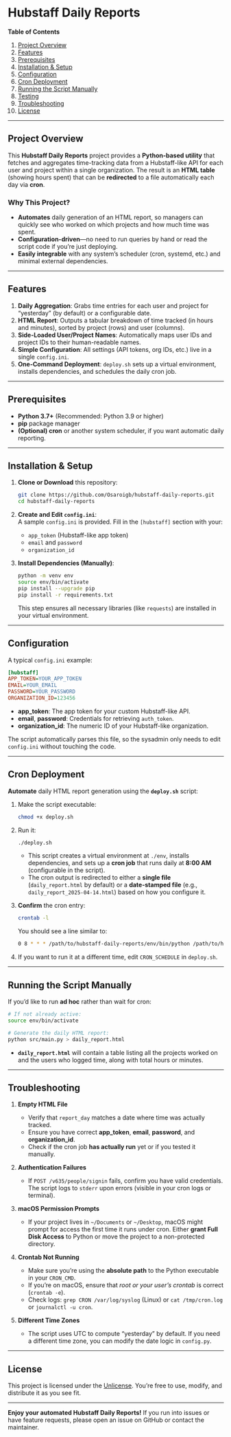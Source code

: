 # Hubstaff Daily Reports

**Table of Contents**  
1. [Project Overview](#project-overview)  
2. [Features](#features)  
3. [Prerequisites](#prerequisites)  
4. [Installation & Setup](#installation--setup)  
5. [Configuration](#configuration)  
6. [Cron Deployment](#cron-deployment)  
7. [Running the Script Manually](#running-the-script-manually)  
8. [Testing](#testing)  
9. [Troubleshooting](#troubleshooting)  
10. [License](#license)  

---

## Project Overview

This **Hubstaff Daily Reports** project provides a **Python-based utility** that fetches and aggregates time-tracking data from a Hubstaff-like API for each user and project within a single organization. The result is an **HTML table** (showing hours spent) that can be **redirected** to a file automatically each day via **cron**.

### Why This Project?

- **Automates** daily generation of an HTML report, so managers can quickly see who worked on which projects and how much time was spent.
- **Configuration-driven**—no need to run queries by hand or read the script code if you’re just deploying.
- **Easily integrable** with any system’s scheduler (cron, systemd, etc.) and minimal external dependencies.

---

## Features

1. **Daily Aggregation**: Grabs time entries for each user and project for “yesterday” (by default) or a configurable date.  
2. **HTML Report**: Outputs a tabular breakdown of time tracked (in hours and minutes), sorted by project (rows) and user (columns).  
3. **Side-Loaded User/Project Names**: Automatically maps user IDs and project IDs to their human-readable names.  
4. **Simple Configuration**: All settings (API tokens, org IDs, etc.) live in a single `config.ini`.  
5. **One-Command Deployment**: `deploy.sh` sets up a virtual environment, installs dependencies, and schedules the daily cron job.

---

## Prerequisites

- **Python 3.7+** (Recommended: Python 3.9 or higher)  
- **pip** package manager  
- **(Optional) cron** or another system scheduler, if you want automatic daily reporting.

---

## Installation & Setup

1. **Clone or Download** this repository:
   ```bash
   git clone https://github.com/Osaroigb/hubstaff-daily-reports.git
   cd hubstaff-daily-reports
   ```

2. **Create and Edit `config.ini`**:  
   A sample `config.ini` is provided. Fill in the `[hubstaff]` section with your:
   - `app_token` (Hubstaff-like app token)
   - `email` and `password`
   - `organization_id`  

3. **Install Dependencies (Manually)**:
   ```bash
   python -m venv env
   source env/bin/activate
   pip install --upgrade pip
   pip install -r requirements.txt
   ```
   This step ensures all necessary libraries (like `requests`) are installed in your virtual environment.

---

## Configuration

A typical `config.ini` example:

```ini
[hubstaff]
APP_TOKEN=YOUR_APP_TOKEN
EMAIL=YOUR_EMAIL
PASSWORD=YOUR_PASSWORD
ORGANIZATION_ID=123456
```

- **app_token**: The app token for your custom Hubstaff-like API.  
- **email**, **password**: Credentials for retrieving `auth_token`.  
- **organization_id**: The numeric ID of your Hubstaff-like organization.  

The script automatically parses this file, so the sysadmin only needs to edit `config.ini` without touching the code.

---

## Cron Deployment

**Automate** daily HTML report generation using the **`deploy.sh`** script:

1. Make the script executable:
   ```bash
   chmod +x deploy.sh
   ```

2. Run it:
   ```bash
   ./deploy.sh
   ```
   - This script creates a virtual environment at `./env`, installs dependencies, and sets up a **cron job** that runs daily at **8:00 AM** (configurable in the script).
   - The cron output is redirected to either a **single file** (`daily_report.html` by default) or a **date-stamped file** (e.g., `daily_report_2025-04-14.html`) based on how you configure it.

3. **Confirm** the cron entry:
   ```bash
   crontab -l
   ```
   You should see a line similar to:
   ```bash
   0 8 * * * /path/to/hubstaff-daily-reports/env/bin/python /path/to/hubstaff-daily-reports/src/main.py > /path/to/daily_report.html
   ```
4. If you want to run it at a different time, edit `CRON_SCHEDULE` in `deploy.sh`.

---

## Running the Script Manually

If you’d like to run **ad hoc** rather than wait for cron:

```bash
# If not already active:
source env/bin/activate

# Generate the daily HTML report:
python src/main.py > daily_report.html
```

- **`daily_report.html`** will contain a table listing all the projects worked on and the users who logged time, along with total hours or minutes.

---

## Troubleshooting

1. **Empty HTML File**  
   - Verify that `report_day` matches a date where time was actually tracked.  
   - Ensure you have correct **app_token**, **email**, **password**, and **organization_id**.  
   - Check if the cron job **has actually run** yet or if you tested it manually.

2. **Authentication Failures**  
   - If `POST /v635/people/signin` fails, confirm you have valid credentials. The script logs to `stderr` upon errors (visible in your cron logs or terminal).

3. **macOS Permission Prompts**  
   - If your project lives in `~/Documents` or `~/Desktop`, macOS might prompt for access the first time it runs under cron. Either **grant Full Disk Access** to Python or move the project to a non-protected directory.

4. **Crontab Not Running**  
   - Make sure you’re using the **absolute path** to the Python executable in your `CRON_CMD`.  
   - If you’re on macOS, ensure that *root or your user’s crontab* is correct (`crontab -e`).  
   - Check logs: `grep CRON /var/log/syslog` (Linux) or `cat /tmp/cron.log` or `journalctl -u cron`.  

5. **Different Time Zones**  
   - The script uses UTC to compute “yesterday” by default. If you need a different time zone, you can modify the date logic in `config.py`.

---

## License

This project is licensed under the [Unlicense](LICENSE). You’re free to use, modify, and distribute it as you see fit.

---

**Enjoy your automated Hubstaff Daily Reports!** If you run into issues or have feature requests, please open an issue on GitHub or contact the maintainer.